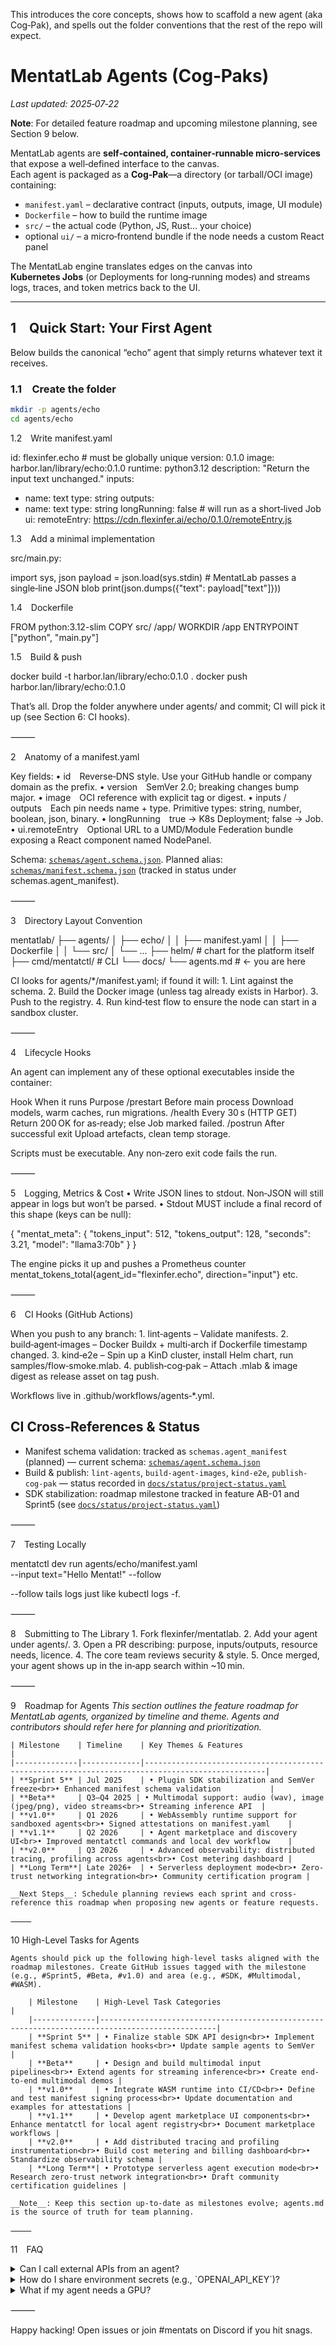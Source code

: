 This introduces the core concepts, shows how to scaffold a new agent (aka Cog‑Pak), and spells out the folder conventions that the rest of the repo will expect.

# MentatLab Agents (Cog‑Paks)
*Last updated: 2025‑07‑22*

__Note__: For detailed feature roadmap and upcoming milestone planning, see Section 9 below.

MentatLab agents are **self‑contained, container‑runnable micro‑services** that expose a well‑defined interface to the canvas.  
Each agent is packaged as a **Cog‑Pak**—a directory (or tarball/OCI image) containing:

* `manifest.yaml` – declarative contract (inputs, outputs, image, UI module)  
* `Dockerfile` – how to build the runtime image  
* `src/` – the actual code (Python, JS, Rust… your choice)  
* optional `ui/` – a micro‑frontend bundle if the node needs a custom React panel  

The MentatLab engine translates edges on the canvas into **Kubernetes Jobs** (or Deployments for long‑running modes) and streams logs, traces, and token metrics back to the UI.

---

## 1 Quick Start: Your First Agent

Below builds the canonical “echo” agent that simply returns whatever text it receives.

### 1.1 Create the folder

```bash
mkdir -p agents/echo
cd agents/echo
```
1.2 Write manifest.yaml

id: flexinfer.echo               # must be globally unique
version: 0.1.0
image: harbor.lan/library/echo:0.1.0
runtime: python3.12
description: "Return the input text unchanged."
inputs:
  - name: text
    type: string
outputs:
  - name: text
    type: string
longRunning: false               # will run as a short‑lived Job
ui:
  remoteEntry: https://cdn.flexinfer.ai/echo/0.1.0/remoteEntry.js

1.3 Add a minimal implementation

src/main.py:

import sys, json
payload = json.load(sys.stdin)          # MentatLab passes a single‑line JSON blob
print(json.dumps({"text": payload["text"]}))

1.4 Dockerfile

FROM python:3.12-slim
COPY src/ /app/
WORKDIR /app
ENTRYPOINT ["python", "main.py"]

1.5 Build & push

docker build -t harbor.lan/library/echo:0.1.0 .
docker push harbor.lan/library/echo:0.1.0

That’s all. Drop the folder anywhere under agents/ and commit; CI will pick it up (see Section 6: CI hooks).

⸻

2 Anatomy of a manifest.yaml

Key fields:
	•	id Reverse‑DNS style. Use your GitHub handle or company domain as the prefix.
	•	version SemVer 2.0; breaking changes bump major.
	•	image OCI reference with explicit tag or digest.
	•	inputs / outputs Each pin needs name + type. Primitive types: string, number, boolean, json, binary.
	•	longRunning true → K8s Deployment; false → Job.
	•	ui.remoteEntry Optional URL to a UMD/Module Federation bundle exposing a React component named NodePanel.

Schema: [`schemas/agent.schema.json`](schemas/agent.schema.json:1).
Planned alias: [`schemas/manifest.schema.json`](schemas/manifest.schema.json:1) (tracked in status under schemas.agent_manifest).

⸻

3 Directory Layout Convention

mentatlab/
├── agents/
│   ├── echo/
│   │   ├── manifest.yaml
│   │   ├── Dockerfile
│   │   └── src/
│   └── ...
├── helm/                 # chart for the platform itself
├── cmd/mentatctl/        # CLI
└── docs/
    └── agents.md         # ← you are here

CI looks for agents/*/manifest.yaml; if found it will:
	1.	Lint against the schema.
	2.	Build the Docker image (unless tag already exists in Harbor).
	3.	Push to the registry.
	4.	Run kind‑test flow to ensure the node can start in a sandbox cluster.

⸻

4 Lifecycle Hooks

An agent can implement any of these optional executables inside the container:

Hook	When it runs	Purpose
/prestart	Before main process	Download models, warm caches, run migrations.
/health	Every 30 s (HTTP GET)	Return 200 OK for as‑ready; else Job marked failed.
/postrun	After successful exit	Upload artefacts, clean temp storage.

Scripts must be executable. Any non‑zero exit code fails the run.

⸻

5 Logging, Metrics & Cost
	•	Write JSON lines to stdout. Non‑JSON will still appear in logs but won’t be parsed.
	•	Stdout MUST include a final record of this shape (keys can be null):

{
  "mentat_meta": {
    "tokens_input": 512,
    "tokens_output": 128,
    "seconds": 3.21,
    "model": "llama3:70b"
  }
}

The engine picks it up and pushes a Prometheus counter mentat_tokens_total{agent_id="flexinfer.echo", direction="input"} etc.

⸻

6 CI Hooks (GitHub Actions)

When you push to any branch:
	1.	lint‑agents – Validate manifests.
	2.	build‑agent‑images – Docker Buildx + multi‑arch if Dockerfile timestamp changed.
	3.	kind‑e2e – Spin up a KinD cluster, install Helm chart, run samples/flow‑smoke.mlab.
	4.	publish‑cog‑pak – Attach .mlab & image digest as release asset on tag push.

Workflows live in .github/workflows/agents‑*.yml.

## CI Cross‑References & Status
- Manifest schema validation: tracked as `schemas.agent_manifest` (planned) — current schema: [`schemas/agent.schema.json`](schemas/agent.schema.json:1)
- Build & publish: `lint-agents`, `build-agent-images`, `kind-e2e`, `publish-cog-pak` — status recorded in [`docs/status/project-status.yaml`](docs/status/project-status.yaml:1)
- SDK stabilization: roadmap milestone tracked in feature AB-01 and Sprint5 (see [`docs/status/project-status.yaml`](docs/status/project-status.yaml:1))

⸻

7 Testing Locally

mentatctl dev run agents/echo/manifest.yaml \
  --input text="Hello Mentat!" --follow

--follow tails logs just like kubectl logs -f.

⸻

8 Submitting to The Library
	1.	Fork flexinfer/mentatlab.
	2.	Add your agent under agents/.
	3.	Open a PR describing: purpose, inputs/outputs, resource needs, licence.
	4.	The core team reviews security & style.
	5.	Once merged, your agent shows up in the in‑app search within ~10 min.

⸻

9 Roadmap for Agents
	_This section outlines the feature roadmap for MentatLab agents, organized by timeline and theme. Agents and contributors should refer here for planning and prioritization._

	| Milestone    | Timeline    | Key Themes & Features                                                                           |
	|--------------|-------------|-------------------------------------------------------------------------------------------------|
	| **Sprint 5** | Jul 2025    | • Plugin SDK stabilization and SemVer freeze<br>• Enhanced manifest schema validation           |
	| **Beta**     | Q3–Q4 2025 | • Multimodal support: audio (wav), image (jpeg/png), video streams<br>• Streaming inference API  |
	| **v1.0**     | Q1 2026     | • WebAssembly runtime support for sandboxed agents<br>• Signed attestations on manifest.yaml    |
	| **v1.1**     | Q2 2026     | • Agent marketplace and discovery UI<br>• Improved mentatctl commands and local dev workflow    |
	| **v2.0**     | Q3 2026     | • Advanced observability: distributed tracing, profiling across agents<br>• Cost metering dashboard |
	| **Long Term**| Late 2026+  | • Serverless deployment mode<br>• Zero-trust networking integration<br>• Community certification program |

	__Next Steps__: Schedule planning reviews each sprint and cross-reference this roadmap when proposing new agents or feature requests.

	⸻

10	High-Level Tasks for Agents

	Agents should pick up the following high-level tasks aligned with the roadmap milestones. Create GitHub issues tagged with the milestone (e.g., #Sprint5, #Beta, #v1.0) and area (e.g., #SDK, #Multimodal, #WASM).

		| Milestone    | High-Level Task Categories                                                                     |
		|--------------|------------------------------------------------------------------------------------------------|
		| **Sprint 5** | • Finalize stable SDK API design<br>• Implement manifest schema validation hooks<br>• Update sample agents to SemVer  |
		| **Beta**     | • Design and build multimodal input pipelines<br>• Extend agents for streaming inference<br>• Create end-to-end multimodal demos |
		| **v1.0**     | • Integrate WASM runtime into CI/CD<br>• Define and test manifest signing process<br>• Update documentation and examples for attestations |
		| **v1.1**     | • Develop agent marketplace UI components<br>• Enhance mentatctl for local agent registry<br>• Document marketplace workflows |
		| **v2.0**     | • Add distributed tracing and profiling instrumentation<br>• Build cost metering and billing dashboard<br>• Standardize observability schema |
		| **Long Term**| • Prototype serverless agent execution mode<br>• Research zero-trust network integration<br>• Draft community certification guidelines |

	__Note__: Keep this section up-to-date as milestones evolve; agents.md is the source of truth for team planning.

	⸻

11 FAQ

<details>
<summary>Can I call external APIs from an agent?</summary>


Yes, but remember the container runs in a locked‑down network namespace—no inbound ports, outbound egress allowed. Add a concise cost breakdown in the mentat_meta block if you charge tokens or $$.

</details>


<details>
<summary>How do I share environment secrets (e.g., `OPENAI_API_KEY`)?</summary>


Declare env: entries in manifest.yaml; the platform injects sealed secrets at runtime. Never bake secrets in the image.

</details>


<details>
<summary>What if my agent needs a GPU?</summary>


Add resources.gpu: true to the manifest; MentatLab sets the nvidia.com/gpu: 1 request.
Use nodeSelector/tolerations as needed.

</details>



⸻

Happy hacking! Open issues or join #mentats on Discord if you hit snags.
